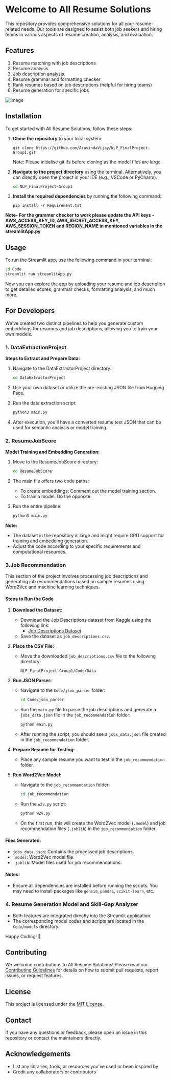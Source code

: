 # Welcome to All Resume Solutions

This repository provides comprehensive solutions for all your resume-related needs. Our tools are designed to assist both job seekers and hiring teams in various aspects of resume creation, analysis, and evaluation.

## Features

1. Resume matching with job descriptions
2. Resume analysis
3. Job description analysis
4. Resume grammar and formatting checker
5. Rank resumes based on job descriptions (helpful for hiring teams)
6. Resume generation for specific jobs

![Image](https://github.com/user-attachments/assets/a0aa08c3-ddc5-4726-9e22-1adbdcd1dd26)


## Installation

To get started with All Resume Solutions, follow these steps:

1. **Clone the repository** to your local system:
   ```
   git clone https://github.com/AravindaVijay/NLP_FinalProject-Group1.git
   ```
   Note: Please initialise git lfs before cloning as the model files are large. 
   
3. **Navigate to the project directory** using the terminal. Alternatively, you can directly open the project in your IDE (e.g., VSCode or PyCharm).
   ```bash
   cd NLP_FinalProject-Group1
   ```

4. **Install the required dependencies** by running the following command:
   ```
   pip install -r Requirement.txt
   ```

**Note- For the grammer checker to work please update the API keys -AWS_ACCESS_KEY_ID, AWS_SECRET_ACCESS_KEY, AWS_SESSION_TOKEN and REGION_NAME in mentioned variables in the streamlitApp.py**
 
## Usage

To run the Streamlit app, use the following command in your terminal:

```bash
cd Code
streamlit run streamlitApp.py
```

Now you can explore the app by uploading your resume and job description to get detailed scores, grammar checks, formatting analysis, and much more.

## For Developers

We've created two distinct pipelines to help you generate custom embeddings for resumes and job descriptions, allowing you to train your own models.

### 1. DataExtractionProject

**Steps to Extract and Prepare Data:**

1. Navigate to the DataExtractorProject directory:
   ```bash
   cd DataExtractorProject
   ```

2. Use your own dataset or utilize the pre-existing JSON file from Hugging Face.

3. Run the data extraction script:
   ```bash
   python3 main.py
   ```

4. After execution, you'll have a converted resume text JSON that can be used for semantic analysis or model training.

### 2. ResumeJobScore

**Model Training and Embedding Generation:**

1. Move to the ResumeJobScore directory:
   ```bash
   cd ResumeJobScore
   ```

2. The main file offers two code paths:
   - To create embeddings: Comment out the model training section.
   - To train a model: Do the opposite.

3. Run the entire pipeline:
   ```bash
   python3 main.py
   ```

**Note:** 
- The dataset in the repository is large and might require GPU support for training and embedding generation.
- Adjust the code according to your specific requirements and computational resources.

### 3.Job Recommendation

This section of the project involves processing job descriptions and generating job recommendations based on sample resumes using Word2Vec and machine learning techniques.

#### Steps to Run the Code

1. **Download the Dataset:**
   - Download the Job Descriptions dataset from Kaggle using the following link:
     - [Job Descriptions Dataset](https://www.kaggle.com/datasets/ravindrasinghrana/job-description-dataset)
   - Save the dataset as `job_descriptions.csv`.

2. **Place the CSV File:**
   - Move the downloaded `job_descriptions.csv` file to the following directory:
     ```
     NLP_FinalProject-Group1/Code/Data
     ```

3. **Run JSON Parser:**
   - Navigate to the `Code/json_parser` folder:
     ```bash
     cd Code/json_parser
     ```
   - Run the `main.py` file to parse the job descriptions and generate a `jobs_data.json` file in the `job_recommendation` folder:
     ```bash
     python main.py
     ```
   - After running the script, you should see a `jobs_data.json` file created in the `job_recommendation` folder.

4. **Prepare Resume for Testing:**
   - Place any sample resume you want to test in the `job_recommendation` folder.

5. **Run Word2Vec Model:**
   - Navigate to the `job_recommendation` folder:
     ```bash
     cd job_recommendation
     ```
   - Run the `w2v.py` script:
     ```bash
     python w2v.py
     ```
   - On the first run, this will create the Word2Vec model (`.model`) and job recommendation files (`.joblib`) in the `job_recommendation` folder.

#### Files Generated:
- `jobs_data.json`: Contains the processed job descriptions.
- `.model`: Word2Vec model file.
- `.joblib`: Model files used for job recommendations.

#### Notes:
- Ensure all dependencies are installed before running the scripts. You may need to install packages like `gensim`, `pandas`, `scikit-learn`, etc.

### 4. Resume Generation Model and Skill-Gap Analyzer

- Both features are integrated directly into the Streamlit application.
- The corresponding model codes and scripts are located in the `Code/models` directory.

Happy Coding! 🚀


## Contributing

We welcome contributions to All Resume Solutions! Please read our [Contributing Guidelines](CONTRIBUTING.md) for details on how to submit pull requests, report issues, or request features.

## License

This project is licensed under the [MIT License](LICENSE).

## Contact

If you have any questions or feedback, please open an issue in this repository or contact the maintainers directly.

## Acknowledgements

- List any libraries, tools, or resources you've used or been inspired by
- Credit any collaborators or contributors








